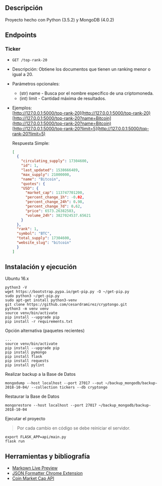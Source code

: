 ## Descripción
Proyecto hecho con Python (3.5.2) y MongoDB (4.0.2)

## Endpoints

### Ticker
- `GET /top-rank-20`
- Descripción: Obtiene los documentos que tienen un ranking menor o igual a 20.
- Parámetros opcionales:
  - (str) name - Busca por el nombre específico de una criptomoneda.
  - (int) limit - Cantidad máxima de resultados.
- Ejemplos:
  <br>[http://127.0.0.1:5000/top-rank-20](http://127.0.0.1:5000/top-rank-20)
  <br>[http://127.0.0.1:5000/top-rank-20?name=Bitcoin](http://127.0.0.1:5000/top-rank-20?name=Bitcoin)
  <br>[http://127.0.0.1:5000/top-rank-20?limit=5](http://127.0.0.1:5000/top-rank-20?limit=5)
  
  Respuesta Simple:
  ```json
  [
    {
      "circulating_supply": 17304600,
      "id": 1,
      "last_updated": 1538666489,
      "max_supply": 21000000,
      "name": "Bitcoin",
      "quotes": {
      "USD": {
        "market_cap": 113747701200,
        "percent_change_1h": -0.02,
        "percent_change_24h": 0.98,
        "percent_change_7d": 0.62,
        "price": 6573.26382583,
        "volume_24h": 3827024537.65621
      }
    },
    "rank": 1,
    "symbol": "BTC",
    "total_supply": 17304600,
    "website_slug": "bitcoin"
    }
  ]
  ```
    

## Instalación y ejecución
Ubuntu 16.x

    python3 -V
    wget https://bootstrap.pypa.io/get-pip.py -O ~/get-pip.py
    sudo python3 ~/get-pip.py
    sudo apt-get install python3-venv
    git clone https://github.com/cesardramirez/cryptongo.git
    python3 -m venv venv
    source venv/bin/activate
    pip install --upgrade pip
    pip install -r requirements.txt

Opción alternativa (paquetes recientes)

    ...
    source venv/bin/activate
    pip install --upgrade pip
    pip install pymongo
    pip install flask
    pip install requests
    pip install pylint

Realizar backup a la Base de Datos

    mongodump --host localhost --port 27017 --out ~/backup_mongodb/backup-2018-10-04/ --collection tickers --db cryptongo

Restaurar la Base de Datos

    mongorestore --host localhost --port 27017 ~/backup_mongodb/backup-2018-10-04
    
Ejecutar el proyecto

>Por cada cambio en código se debe reiniciar el servidor.

    export FLASK_APP=api/main.py
    flask run

## Herramientas y bibliografía

* [Markown Live Preview](http://markdownlivepreview.com/)
* [JSON Formatter Chrome Extension](https://chrome.google.com/webstore/detail/json-formatter/bcjindcccaagfpapjjmafapmmgkkhgoa)
* [Coin Market Cap API](https://coinmarketcap.com/api/)